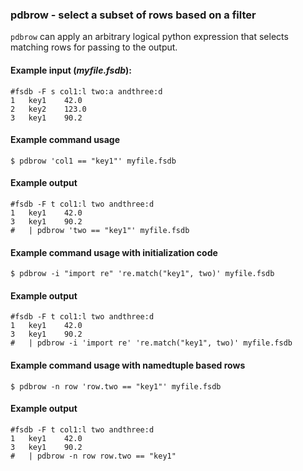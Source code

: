 ### pdbrow - select a subset of rows based on a filter

`pdbrow` can apply an arbitrary logical python expression that selects
matching rows for passing to the output.

#### Example input (*myfile.fsdb*):

```
#fsdb -F s col1:l two:a andthree:d
1	key1	42.0
2	key2	123.0
3	key1    90.2
```

#### Example command usage

```
$ pdbrow 'col1 == "key1"' myfile.fsdb
```

#### Example output

```
#fsdb -F t col1:l two andthree:d
1	key1	42.0
3	key1	90.2
#   | pdbrow 'two == "key1"' myfile.fsdb
```

#### Example command usage with initialization code


```
$ pdbrow -i "import re" 're.match("key1", two)' myfile.fsdb
```

#### Example output

```
#fsdb -F t col1:l two andthree:d
1	key1	42.0
3	key1	90.2
#   | pdbrow -i 'import re' 're.match("key1", two)' myfile.fsdb
```

#### Example command usage with namedtuple based rows

```
$ pdbrow -n row 'row.two == "key1"' myfile.fsdb
```

#### Example output

```
#fsdb -F t col1:l two andthree:d
1	key1	42.0
3	key1	90.2
#   | pdbrow -n row row.two == "key1"
```
